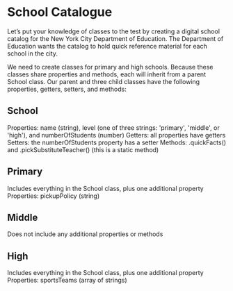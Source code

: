 # School Catalogue
Let’s put your knowledge of classes to the test by creating a digital school catalog for the New York City Department of Education. The Department of Education wants the catalog to hold quick reference material for each school in the city.

We need to create classes for primary and high schools. Because these classes share properties and methods, each will inherit from a parent School class. Our parent and three child classes have the following properties, getters, setters, and methods:

## School
Properties: name (string), level (one of three strings: 'primary', 'middle', or 'high'), and numberOfStudents (number)
Getters: all properties have getters
Setters: the numberOfStudents property has a setter
Methods: .quickFacts() and .pickSubstituteTeacher() (this is a static method)

## Primary
Includes everything in the School class, plus one additional property
Properties: pickupPolicy (string)

## Middle
Does not include any additional properties or methods

## High
Includes everything in the School class, plus one additional property
Properties: sportsTeams (array of strings)